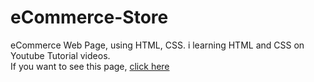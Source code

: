 # eCommerce-Store
eCommerce Web Page, using HTML, CSS. i learning HTML and CSS on Youtube Tutorial videos.  
If you want to see this page, [click here](https://ecommercestore.web.app/index.html)
